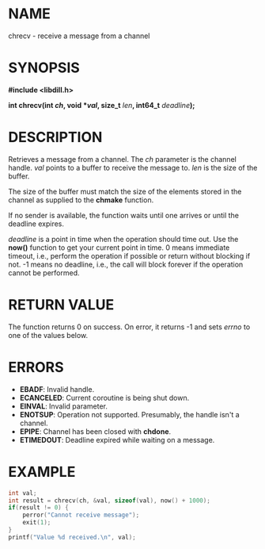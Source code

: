 # NAME

chrecv - receive a message from a channel

# SYNOPSIS


**#include &lt;libdill.h>**

**int chrecv(int **_ch_**, void **\*_val_**, size_t** _len_**, int64_t** _deadline_**);**

# DESCRIPTION

Retrieves a message from a channel. The _ch_ parameter is the channel handle. _val_ points to a buffer to receive the message to. _len_ is the size of the buffer.

The size of the buffer must match the size of the elements stored in the channel as supplied to the **chmake** function.

If no sender is available, the function waits until one arrives or until the deadline expires.

_deadline_ is a point in time when the operation should time out. Use the **now()** function to get your current point in time. 0 means immediate timeout, i.e., perform the operation if possible or return without blocking if not. -1 means no deadline, i.e., the call will block forever if the operation cannot be performed.

# RETURN VALUE

The function returns 0 on success. On error, it returns -1 and sets _errno_ to one of the values below.

# ERRORS

* **EBADF**: Invalid handle.
* **ECANCELED**: Current coroutine is being shut down.
* **EINVAL**: Invalid parameter.
* **ENOTSUP**: Operation not supported. Presumably, the handle isn't a channel.
* **EPIPE**: Channel has been closed with **chdone**.
* **ETIMEDOUT**: Deadline expired while waiting on a message.

# EXAMPLE

```c
int val;
int result = chrecv(ch, &val, sizeof(val), now() + 1000);
if(result != 0) {
    perror("Cannot receive message");
    exit(1);
}
printf("Value %d received.\n", val);
```


